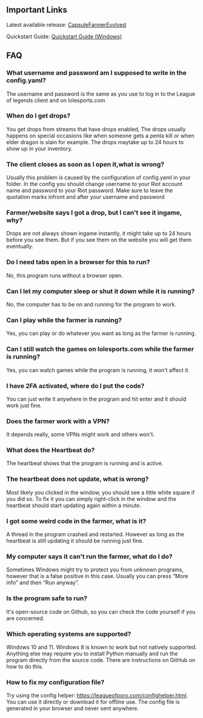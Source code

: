 ## Important Links

Latest available release: [CapsuleFarmerEvolved](https://github.com/LeagueOfPoro/CapsuleFarmerEvolved/releases/latest)

Quickstart Guide: [Quickstart Guide (Windows)](Getting-Started/Quickstart-Guide)

## FAQ

### What username and password am I supposed to write in the config.yaml?
The username and password is the same as you use to log in to the League of legends client and on lolesports.com

### When do I get drops?
You get drops from streams that have drops enabled, The drops usually happens on special occasions like when someone gets a penta kill or when elder dragon is slain for example. The drops maytake up to 24 hours to show up in your inventory.

### The client closes as soon as I open it,what is wrong?
Usually this problem is caused by the configuration of config.yaml in your folder. In the config you should change username to your Riot account name and password to your Riot password. Make sure to leave the quotation marks infront and after your username and password

### Farmer/website says I got a drop, but I can't see it ingame, why?
Drops are not always shown ingame instantly, it might take up to 24 hours before you see them. But if you see them on the website you will get them eventually.

### Do I need tabs open in a browser for this to run?
No, this program runs without a browser open.

### Can I let my computer sleep or shut it down while it is running?
No, the computer has to be on and running for the program to work.

### Can I play while the farmer is running?
Yes, you can play or do whatever you want as long as the farmer is running.

### Can I still watch the games on lolesports.com while the farmer is running?
Yes, you can watch games while the program is running, it won't affect it.

### I have 2FA activated, where do I put the code?
You can just write it anywhere in the program and hit enter and it should work just fine.

### Does the farmer work with a VPN?
It depends really, some VPNs might work and others won't.

### What does the Heartbeat do?
The heartbeat shows that the program is running and is active.

### The heartbeat does not update, what is wrong?
Most likely you clicked in the window, you should see a little white square if you did so. To fix it you can simply right-click in the window and the heartbeat should start updating again within a minute.

### I got some weird code in the farmer, what is it?
A thread in the program crashed and restarted. However as long as the heartbeat is still updating it should be running just fine.

### My computer says it can't run the farmer, what do I do?
Sometimes Windows might try to protect you from unknown programs, however that is a false positive in this case. Usually you can press “More info” and then “Run anyway”.

### Is the program safe to run?
It's open-source code on Github, so you can check the code yourself if you are concerned.

### Which operating systems are supported?
Windows 10 and 11. Windows 8 is known to work but not natively supported. Anything else may require you to install Python manually and run the program directly from the source code. There are instructions on GitHub on how to do this.

### How to fix my configuration file?
Try using the config helper: https://leagueofporo.com/confighelper.html. You can use it directly or download it for offline use. The config file is generated in your browser and never sent anywhere.
